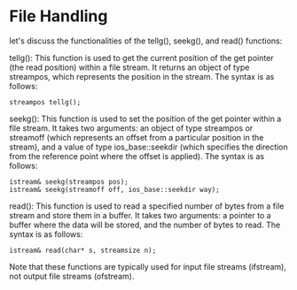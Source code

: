 # File Handling


let's discuss the functionalities of the tellg(), seekg(), and read() functions:

tellg(): This function is used to get the current position of the get pointer (the read position) within a file stream. It returns an object of type streampos, which represents the position in the stream. The syntax is as follows:


```
streampos tellg();
```
seekg(): This function is used to set the position of the get pointer within a file stream. It takes two arguments: an object of type streampos or streamoff (which represents an offset from a particular position in the stream), and a value of type ios_base::seekdir (which specifies the direction from the reference point where the offset is applied). The syntax is as follows:



```
istream& seekg(streampos pos);
istream& seekg(streamoff off, ios_base::seekdir way);
```
read(): This function is used to read a specified number of bytes from a file stream and store them in a buffer. It takes two arguments: a pointer to a buffer where the data will be stored, and the number of bytes to read. The syntax is as follows:


```
istream& read(char* s, streamsize n);
```
Note that these functions are typically used for input file streams (ifstream), not output file streams (ofstream).
